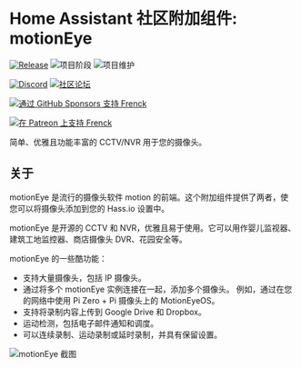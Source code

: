 # Home Assistant 社区附加组件: motionEye

[![Release][release-shield]][release] ![项目阶段][project-stage-shield] ![项目维护][maintenance-shield]

[![Discord][discord-shield]][discord] [![社区论坛][forum-shield]][forum]

[![通过 GitHub Sponsors 支持 Frenck][github-sponsors-shield]][github-sponsors]

[![在 Patreon 上支持 Frenck][patreon-shield]][patreon]

简单、优雅且功能丰富的 CCTV/NVR 用于您的摄像头。

## 关于

motionEye 是流行的摄像头软件 motion 的前端。这个附加组件提供了两者，使您可以将摄像头添加到您的 Hass.io 设置中。

motionEye 是开源的 CCTV 和 NVR，优雅且易于使用。它可以用作婴儿监视器、建筑工地监控器、商店摄像头 DVR、花园安全等。

motionEye 的一些酷功能：

- 支持大量摄像头，包括 IP 摄像头。
- 通过将多个 motionEye 实例连接在一起，添加多个摄像头。
  例如，通过在您的网络中使用 Pi Zero + Pi 摄像头上的 MotionEyeOS。
- 支持将录制内容上传到 Google Drive 和 Dropbox。
- 运动检测，包括电子邮件通知和调度。
- 可以连续录制、运动录制或延时录制，并具有保留设置。

![motionEye 截图][screenshot]

[discord-shield]: https://img.shields.io/discord/478094546522079232.svg
[discord]: https://discord.me/hassioaddons
[forum-shield]: https://img.shields.io/badge/community-forum-brightgreen.svg
[forum]: https://community.home-assistant.io/t/home-assistant-community-add-on-motioneye/71826?u=frenck
[github-sponsors-shield]: https://frenck.dev/wp-content/uploads/2019/12/github_sponsor.png
[github-sponsors]: https://github.com/sponsors/frenck
[maintenance-shield]: https://img.shields.io/maintenance/yes/2025.svg
[patreon-shield]: https://frenck.dev/wp-content/uploads/2019/12/patreon.png
[patreon]: https://www.patreon.com/frenck
[project-stage-shield]: https://img.shields.io/badge/project%20stage-experimental-yellow.svg
[release-shield]: https://img.shields.io/badge/version-v0.22.1-blue.svg
[release]: https://github.com/hassio-addons/addon-motioneye/tree/v0.22.1
[screenshot]: https://github.com/hassio-addons/addon-motioneye/raw/main/images/screenshot.png
